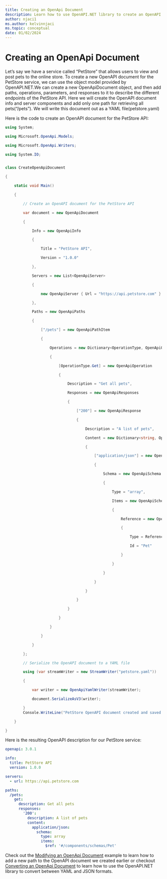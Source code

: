 ```yaml
---
title: Creating an OpenApi Document
description: Learn how to use OpenAPI.NET library to create an OpenAPI documents
author: njaci1
ms.author: kelvinnjaci
ms.topic: conceptual
date: 01/02/2024
---
```

# Creating an OpenApi Document
Let’s say we have a service called “PetStore” that allows users to view and  post pets to the online store.
To create a new OpenAPI document for the PetStore service, we can use the object model provided by OpenAPI.NET.We can create a new OpenApiDocument object, and then add paths, operations, parameters, and responses to it to describe the different endpoints of the PetStore API. Here we will create the OpenAPI document info and server components and add only one path for retrieving all pets(“/pets”). We will write this document out as a YAML file(petstore.yaml)

Here is the code to create an OpenAPI document for the PetStore API:

```csharp
using System; 

using Microsoft.OpenApi.Models; 

using Microsoft.OpenApi.Writers; 

using System.IO; 


class CreateOpenApiDocument 

{ 

    static void Main() 

    { 

        // Create an OpenAPI document for the PetStore API 

        var document = new OpenApiDocument 

        { 

            Info = new OpenApiInfo 

            { 

                Title = "PetStore API", 

                Version = "1.0.0" 

            }, 

            Servers = new List<OpenApiServer> 

            { 

                new OpenApiServer { Url = "https://api.petstore.com" } 

            }, 

            Paths = new OpenApiPaths 

            { 

                ["/pets"] = new OpenApiPathItem 

                { 

                    Operations = new Dictionary<OperationType, OpenApiOperation> 

                    { 

                        [OperationType.Get] = new OpenApiOperation 

                        { 

                            Description = "Get all pets", 

                            Responses = new OpenApiResponses 

                            { 

                                ["200"] = new OpenApiResponse 

                                { 

                                    Description = "A list of pets", 

                                    Content = new Dictionary<string, OpenApiMediaType> 

                                    { 

                                        ["application/json"] = new OpenApiMediaType 

                                        { 

                                            Schema = new OpenApiSchema 

                                            { 

                                                Type = "array", 

                                                Items = new OpenApiSchema 

                                                { 

                                                    Reference = new OpenApiReference 

                                                    { 

                                                        Type = ReferenceType.Schema, 

                                                        Id = "Pet" 

                                                    } 

                                                } 

                                            } 

                                        } 

                                    } 

                                } 

                            } 

                        } 

                    } 

                } 

            } 

        }; 

        // Serialize the OpenAPI document to a YAML file 

        using (var streamWriter = new StreamWriter("petstore.yaml")) 

        { 

            var writer = new OpenApiYamlWriter(streamWriter); 

            document.SerializeAsV3(writer); 

        } 
        Console.WriteLine("PetStore OpenAPI document created and saved."); 

    } 

} 
```
Here is the resulting OpenAPI description for our PetStore service:

```yaml
openapi: 3.0.1

info:
  title: PetStore API
  version: 1.0.0

servers:
  - url: https://api.petstore.com

paths:
  /pets:
    get:
      description: Get all pets
      responses:
        '200':
          description: A list of pets
          content:
            application/json:
              schema:
                type: array
                items:
                  $ref: '#/components/schemas/Pet'
```
Check out the [Modifying an OpenApi Document](modifying-an-openAPI-document.md) example to learn how to add a new path to the OpenAPI document we created earlier or checkout [Converting an OpenApi Document](converting-an-openAPI-document.md) to learn how to use the OpenAPI.NET library to convert between YAML and JSON formats.
